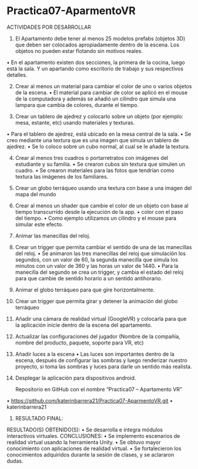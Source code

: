 # Practica07-AparmentoVR

ACTIVIDADES POR DESARROLLAR

1.	El Apartamento debe tener al menos 25 modelos prefabs (objetos 3D) que deben ser colocados apropiadamente dentro de la escena. Los objetos no pueden estar flotando sin motivos reales.


•	En el apartamento existen dos secciones, la primera de la cocina, luego está la sala. Y un apartando como escritorio de trabajo y sus respectivos detalles. 
 

2.	Crear al menos un material para cambiar el color de uno o varios objetos de la escena.
•	El material para cambiar de color se aplicó en el mouse de la computadora y además se añadió un cilindro que simula una lampara que cambia de colores, durante el tiempo.

3.	Crear un tablero de ajedrez y colocarlo sobre un objeto (por ejemplo: mesa, estante, etc) usando materiales y texturas.

•	Para el tablero de ajedrez, está ubicado en la mesa central de la sala.
•	Se creo mediante una textura que es una imagen que simula un tablero de ajedrez. 
•	Se lo coloco sobre un cubo normal, al cual se le añade la textura.
 
4.	Crear al menos tres cuadros o portarretratos con imágenes del estudiante y su familia.
•	Se crearon cubos sin textura que simulen un cuadro.
•	Se crearon materiales para las fotos que tendrían como textura las imágenes de los familiares.

5.	Crear un globo terráqueo usando una textura con base a una imagen del mapa del mundo
6.	Crear al menos un shader que cambie el color de un objeto con base al tiempo transcurrido desde la ejecución de la app. 
•	color con el paso del tiempo. 
•	Como ejemplo utilizamos un cilindro y el mouse para simular este efecto.
7.	Animar las manecillas del reloj.
8.	Crear un trigger que permita cambiar el sentido de una de las manecillas del reloj.
•	Se animaron las tres manecillas del reloj que simulación los segundos, con un valor de 60, la segunda manecilla que simula los minutos con un valor de 360 y las horas un valor de 1440.
•	Para la manecilla del segundo se crea un trigger, y cambia el estado del reloj para que cambie de sentido horario a un sentido antihorario.
9.	Animar el globo terráqueo para que gire horizontalmente.

10.	Crear un trigger que permita girar y detener la animación del globo terráqueo

11.	Añadir una cámara de realidad virtual (GoogleVR) y colocarla para que la aplicación inicie dentro de la escena del apartamento.

12.	Actualizar las configuraciones del jugador (Nombre de la compañía, nombre del producto, paquete, soporte para VR, etc)
13.	Añadir luces a la escena
•	Las luces son importantes dentro de la escena, después de configurar las sombras y luego renderizar nuestro proyecto, si toma las sombras y luces para darle un sentido más realista.
14.	Desplegar la aplicación para dispositivos android.

       Repositorio en GitHub con el nombre “Practica07 – Apartamento VR”

•	https://github.com/katerinbarrera21/Practica07-AparmentoVR.git
•	katerinbarrera21


1.	RESULTADO FINAL: 

RESULTADO(S) OBTENIDO(S):
•	Se desarrolla e integra módulos interactivos virtuales.
CONCLUSIONES:
•	Se implemento escenarios de realidad virtual usando la herramienta Unity.
•	Se obtuvo mayor conocimiento con aplicaciones de realidad virtual.
•	Se fortalecieron los conocimientos adquiridos durante la sesión de clases, y se aclararon dudas. 


 
 


 


  

 

 

